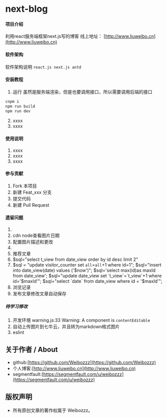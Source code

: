 # next-blog

#### 项目介绍
利用react服务端框架next.js写的博客
线上地址： [http://www.liuweibo.cn](http://www.liuweibo.cn) 

#### 软件架构
软件架构说明
`react.js next.js antd `


#### 安装教程

1. 运行
虽然是服务端渲染，但是也要调用接口，所以需要调用后端的接口
```bash
cnpm i 
npm run build
npm run dev
```
2. xxxx
3. xxxx

#### 使用说明

1. xxxx
2. xxxx
3. xxxx

#### 参与贡献

1. Fork 本项目
2. 新建 Feat_xxx 分支
3. 提交代码
4. 新建 Pull Request


#### 遗留问题

1.
2. cdn  node查看图片日期
3. 配置图片描述和更改
4.
6. 推荐文章
7. $sql="select t_view from date_view order by id desc limit 2"
8. $sql = "update visitor_counter set `all`=`all`+1 where id=1";
$sql="insert into date_view(date) values ('$now')";
 $sql='select max(id)as maxId from date_view';
  $sql="update date_view set `t_view`=`t_view`+1 where id='$maxId'";
   $sql="select `date` from date_view where id = '$maxId'";
8. 浏览记录
14. 发布文章修改文章自动保存

##### 待学习修改
1. 开发环境 warning.js:33 Warning: A component is `contentEditable`
2. 自动上传图片到七牛云，并且转为markdown格式图片
5. eslint

## 关于作者 / About

- github:[https://github.com/Weibozzz](https://github.com/Weibozzz)
- 个人博客:[http://www.liuweibo.cn](http://www.liuweibo.cn)
- segmentfault:[https://segmentfault.com/u/weibozzz](https://segmentfault.com/u/weibozzz)

## 版权声明
- 所有原创文章的著作权属于 Weibozzz。